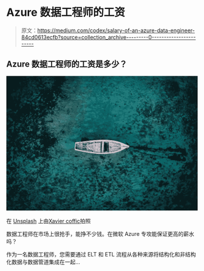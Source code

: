 # Azure 数据工程师的工资

> 原文：<https://medium.com/codex/salary-of-an-azure-data-engineer-84cd0613ecfb?source=collection_archive---------0----------------------->

## Azure 数据工程师的工资是多少？

![](img/aa39eaa770754eb400150680f45e4b4c.png)

在 [Unsplash](https://unsplash.com/s/photos/azure?utm_source=unsplash&utm_medium=referral&utm_content=creditCopyText) 上由[Xavier coffic](https://unsplash.com/@xaviercoiffic?utm_source=unsplash&utm_medium=referral&utm_content=creditCopyText)拍照

数据工程师在市场上很抢手，能挣不少钱。在微软 Azure 专攻能保证更高的薪水吗？

作为一名数据工程师，您需要通过 ELT 和 ETL 流程从各种来源将结构化和非结构化数据与数据管道集成在一起…